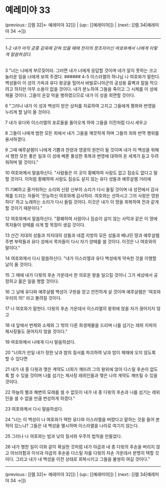 # 예레미야 33

(previous:: [[렘 32|← 예레미야 32]]) | (up:: [[예레미야]]) | (next:: [[렘 34|예레미야 34 →]])

***
###### 1-2 내가 아직 궁중 감옥에 갇혀 있을 때에 천지의 창조자이신 여호와께서 나에게 이렇게 말씀하셨다. 



3 
"너는 나에게 부르짖어라. 그러면 내가 너에게 응답할 것이며 네가 알지 못하는 크고 놀라운 일을 너에게 보여 주겠다. ###### 4-5 이스라엘의 하나님 나 여호와가 말한다. 백성들이 이 성의 가옥과 유다 왕궁을 헐어서 바빌로니아군의 공성용 흉벽과 칼을 막으려고 하지만 아무 소용이 없을 것이다. 내가 분노하여 그들을 죽이고 그 시체를 이 성에 채울 것이다. 그들이 온갖 악을 행하였으므로 내가 이 성을 외면할 것이다. 



6 
"그러나 내가 이 성과 백성이 받은 상처를 치료하여 고치고 그들에게 평화와 번영을 누리게 할 날이 올 것이다. 



7 
내가 유다와 이스라엘의 포로들을 돌아오게 하여 그들을 이전처럼 다시 세우고 



8 
그들이 나에게 범한 모든 죄에서 내가 그들을 깨끗하게 하며 그들의 죄와 반역 행위를 용서하겠다. 



9 
그때 예루살렘이 나에게 기쁨과 찬양과 영광의 원천이 될 것이며 내가 이 백성을 위해서 행한 모든 좋은 일과 이 성에 베푼 풍성한 축복과 번영에 대하여 온 세계가 듣고 두려워하며 떨 것이다." 



10 
여호와께서 말씀하신다. "사람들은 이 곳이 황폐하여 사람도 없고 짐승도 없다고 말할 것이다. 이처럼 황폐하여 사람도 짐승도 살지 않는 유다 성들과 예루살렘 거리에 



11 
기뻐하고 즐거워하는 소리와 신랑 신부의 소리가 다시 들릴 것이며 내 성전에서 감사제를 드리는 자들이 '전능하신 여호와께 감사하라. 여호와는 선하시고 그의 사랑은 영원하다' 하고 노래하는 소리가 다시 들릴 것이다. 이것은 내가 이 땅을 회복하여 전과 같게 할 것이기 때문이다." 



12 
여호와께서 말씀하신다. "황폐하여 사람이나 짐승이 살지 않는 사막과 같은 이 땅에 목자들이 양떼를 쉬게 할 목장이 생길 것이다. 



13 
산간 지대의 성들과 저지대의 성들과 네겝 지방의 모든 성들과 베냐민 땅과 예루살렘 주변 부락들과 유다 성에서 목자들이 다시 자기 양떼를 셀 것이다. 이것은 나 여호와의 말이다." 



14 
여호와께서 다시 말씀하신다. "내가 이스라엘과 유다 백성에게 약속한 것을 이행할 날이 올 것이다. 



15 
그 때에 내가 다윗의 후손 가운데서 한 의로운 왕을 일으킬 것이니 그가 세상에서 공정하고 옳은 일을 행할 것이다. 



16 
그 날에 유다와 예루살렘 백성이 구원을 얻고 안전하게 살 것이며 예루살렘은 '여호와 우리의 의!' 라고 불려질 것이다. 



17 
나 여호와가 말한다. 다윗의 후손 가운데서 이스라엘의 왕위에 앉을 자가 끊어지지 않고 



18 
내 앞에서 번제와 소제와 그 밖의 다른 희생제물을 드리며 나를 섬기는 레위 지파의 제사장들도 끊어지지 않을 것이다." 



19 
여호와께서 나에게 다시 말씀하셨다. 



20 
"너희가 만일 내가 정한 낮과 밤의 질서를 파괴하여 낮과 밤이 제때에 오지 않도록 할 수 있다면 



21 
내가 내 종 다윗과 맺은 계약도 너희가 깨뜨려 그의 왕위에 앉아 다스릴 후손이 없도록 할 수 있을 것이며 나를 섬기는 제사장 레위인들과 맺은 나의 계약도 깨뜨릴 수 있을 것이다. 



22 
하늘의 별과 해변의 모래를 셀 수 없듯이 내가 내 종 다윗의 후손과 나를 섬기는 레위인을 셀 수 없을 만큼 번성하게 하겠다." 



23 
여호와께서 다시 말씀하셨다. 



24 
"너는 이 백성이 나 여호와가 택한 유다와 이스라엘을 버렸다고 말하는 것을 들어 본 적이 있느냐? 그들은 내 백성을 멸시하며 이스라엘을 나라로 여기지 않는다. 



25 
그러나 나 여호와는 밤과 낮의 질서와 우주의 법칙을 만들었다. 



26 
내가 행한 일이 이와 같이 확실한 것처럼 내가 야곱과 내 종 다윗의 후손을 버리지 않고 아브라함과 이삭과 야곱의 후손을 다스릴 자를 다윗의 자손 가운데서 분명히 택할 것이다. 그리고 내가 내 백성을 이전 상태로 회복시키고 그들을 불쌍히 여길 것이다."

***

(previous:: [[렘 32|← 예레미야 32]]) | (up:: [[예레미야]]) | (next:: [[렘 34|예레미야 34 →]])
